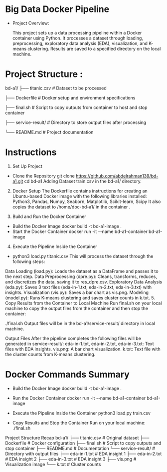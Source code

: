 # Big Data Docker Pipeline
- Project Overview:
  
  This project sets up a data processing pipeline within a Docker container using Python. It processes a dataset through loading, preprocessing, exploratory data    analysis (EDA), visualization, and K-means clustering. Results are saved to a specified directory on the local machine.

# Project Structure :

bd-a1/
├── titanic.csv              # Dataset to be processed

├── Dockerfile               # Docker setup and environment specifications

├── final.sh                 # Script to copy outputs from container to host and stop container

├── service-result/          # Directory to store output files after processing

└── README.md                # Project documentation

# Instructions
1. Set Up Project
- Clone the Repository
   git clone https://github.com/abdelrahman139/bd-a1.git
   cd bd-a1
Adding Dataset
train.csv in the bd-a1/ directory.

2. Docker Setup
The Dockerfile contains instructions for creating an Ubuntu-based Docker image with the following libraries installed:
Python3, Pandas, Numpy, Seaborn, Matplotlib, Scikit-learn, Scipy
It also copies the dataset to /home/doc-bd-a1/ in the container .

3. Build and Run the Docker Container
- Build the Docker Image
   docker build -t bd-a1-image .
- Start the Docker Container
   docker run -it --name bd-a1-container bd-a1-image
4. Execute the Pipeline Inside the Container
- python3 load.py titanic.csv
This will process the dataset through the following steps:

Data Loading (load.py): Loads the dataset as a DataFrame and passes it to the next step.
Data Preprocessing (dpre.py): Cleans, transforms, reduces, and discretizes the data, saving it to res_dpre.csv.
Exploratory Data Analysis (eda.py): Saves 3 text files (eda-in-1.txt, eda-in-2.txt, eda-in-3.txt) with insights.
Visualization (vis.py): Saves a bar chart as vis.png.
Modeling (model.py): Runs K-means clustering and saves cluster counts in k.txt.
5. Copy Results from the Container to Local Machine
Run final.sh on your local machine to copy the output files from the container and then stop the container:

./final.sh
Output files will be in the bd-a1/service-result/ directory in local machine.

Output Files
After the pipeline completes the following files will be generated in service-result/:
eda-in-1.txt, eda-in-2.txt, eda-in-3.txt: Text files with EDA insights.
vis.png: A bar chart visualization.
k.txt: Text file with the cluster counts from K-means clustering.
# Docker Commands Summary
- Build the Docker Image
docker build -t bd-a1-image .

- Run the Docker Container
docker run -it --name bd-a1-container bd-a1-image

- Execute the Pipeline Inside the Container
python3 load.py train.csv
- Copy Results and Stop the Container Run on your local machine:
./final.sh

Project Structure Recap
bd-a1/
├── titanic.csv        # Original dataset
├── Dockerfile                # Docker configuration
├── final.sh                  # Script to copy outputs and stop container
├── README.md                 # Documentation
└── service-result/           # Directory with output files
    ├── eda-in-1.txt          # EDA insight 1
    ├── eda-in-2.txt          # EDA insight 2
    ├── eda-in-3.txt          # EDA insight 3
    ├── vis.png               # Visualization image
    └── k.txt                 # Cluster counts
